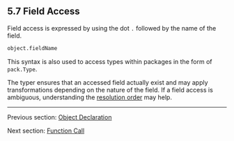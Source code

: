 ## 5.7 Field Access

Field access is expressed by using the dot `.` followed by the name of the field.

```haxe
object.fieldName
```

This syntax is also used to access types within packages in the form of `pack.Type`. 

The typer ensures that an accessed field actually exist and may apply transformations depending on the nature of the field. If a field access is ambiguous, understanding the [resolution order](3.7.3-Resolution_Order.md) may help.

---

Previous section: [Object Declaration](5.6-Object_Declaration.md)

Next section: [Function Call](5.8-Function_Call.md)